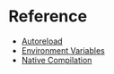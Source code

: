 # Reference

-   [Autoreload](./autoreload.md)
-   [Environment Variables](./environment_variables.md)
-   [Native Compilation](./native_compilation.md)
